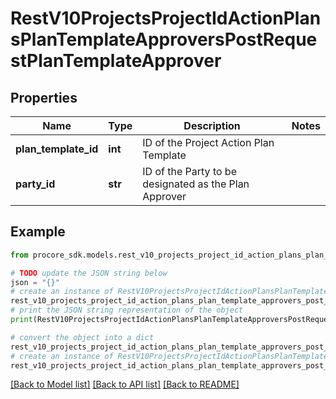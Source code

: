 # RestV10ProjectsProjectIdActionPlansPlanTemplateApproversPostRequestPlanTemplateApprover


## Properties

Name | Type | Description | Notes
------------ | ------------- | ------------- | -------------
**plan_template_id** | **int** | ID of the Project Action Plan Template | 
**party_id** | **str** | ID of the Party to be designated as the Plan Approver | 

## Example

```python
from procore_sdk.models.rest_v10_projects_project_id_action_plans_plan_template_approvers_post_request_plan_template_approver import RestV10ProjectsProjectIdActionPlansPlanTemplateApproversPostRequestPlanTemplateApprover

# TODO update the JSON string below
json = "{}"
# create an instance of RestV10ProjectsProjectIdActionPlansPlanTemplateApproversPostRequestPlanTemplateApprover from a JSON string
rest_v10_projects_project_id_action_plans_plan_template_approvers_post_request_plan_template_approver_instance = RestV10ProjectsProjectIdActionPlansPlanTemplateApproversPostRequestPlanTemplateApprover.from_json(json)
# print the JSON string representation of the object
print(RestV10ProjectsProjectIdActionPlansPlanTemplateApproversPostRequestPlanTemplateApprover.to_json())

# convert the object into a dict
rest_v10_projects_project_id_action_plans_plan_template_approvers_post_request_plan_template_approver_dict = rest_v10_projects_project_id_action_plans_plan_template_approvers_post_request_plan_template_approver_instance.to_dict()
# create an instance of RestV10ProjectsProjectIdActionPlansPlanTemplateApproversPostRequestPlanTemplateApprover from a dict
rest_v10_projects_project_id_action_plans_plan_template_approvers_post_request_plan_template_approver_from_dict = RestV10ProjectsProjectIdActionPlansPlanTemplateApproversPostRequestPlanTemplateApprover.from_dict(rest_v10_projects_project_id_action_plans_plan_template_approvers_post_request_plan_template_approver_dict)
```
[[Back to Model list]](../README.md#documentation-for-models) [[Back to API list]](../README.md#documentation-for-api-endpoints) [[Back to README]](../README.md)


